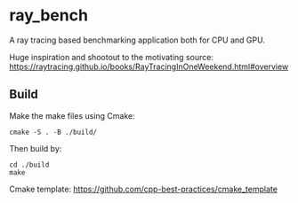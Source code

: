 # ray_bench
A ray tracing based benchmarking application both for CPU and GPU.

Huge inspiration and shootout to the motivating source: https://raytracing.github.io/books/RayTracingInOneWeekend.html#overview

## Build

Make the make files using Cmake:

```shell
cmake -S . -B ./build/
```

Then build by:

```shell
cd ./build
make
```

Cmake template: https://github.com/cpp-best-practices/cmake_template